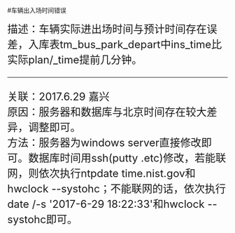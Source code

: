 #车辆出入场时间错误

<font size=5>描述：车辆实际进出场时间与预计时间存在误差，入库表tm\_bus\_park\_depart中ins\_time比实际plan/_time提前几分钟。

----------
关联：2017.6.29 嘉兴  
原因：服务器和数据库与北京时间存在较大差异，调整即可。  
方法：服务器为windows server直接修改即可。数据库时间用ssh(putty .etc)修改，若能联网，则依次执行ntpdate time.nist.gov和
hwclock --systohc；不能联网的话，依次执行 date /-s '2017-6-29 18:22:33'和hwclock --systohc即可。